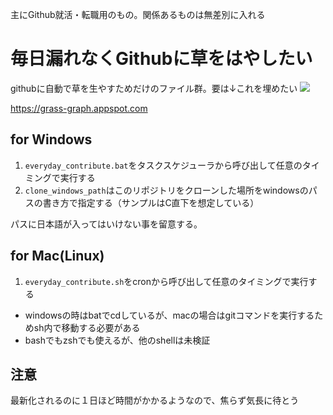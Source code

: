 主にGithub就活・転職用のもの。関係あるものは無差別に入れる

# 毎日漏れなくGithubに草をはやしたい
githubに自動で草を生やすためだけのファイル群。要は↓これを埋めたい
<img src="https://grass-graph.appspot.com/images/shimajima-eiji.png">

https://grass-graph.appspot.com

## for Windows
1. `everyday_contribute.bat`をタスクスケジューラから呼び出して任意のタイミングで実行する
1. `clone_windows_path`はこのリポジトリをクローンした場所をwindowsのパスの書き方で指定する（サンプルはC直下を想定している）

パスに日本語が入ってはいけない事を留意する。

## for Mac(Linux)
1. `everyday_contribute.sh`をcronから呼び出して任意のタイミングで実行する

- windowsの時はbatでcdしているが、macの場合はgitコマンドを実行するためsh内で移動する必要がある
- bashでもzshでも使えるが、他のshellは未検証

## 注意
最新化されるのに１日ほど時間がかかるようなので、焦らず気長に待とう
